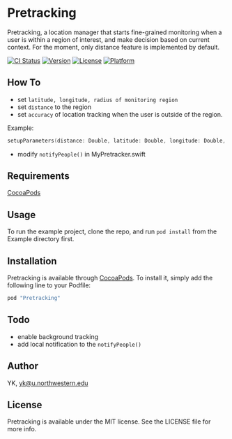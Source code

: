 # Pretracking
Pretracking, a location manager that starts fine-grained monitoring when a user is within a region of interest, and make decision based on current context. For the moment, only distance feature is implemented by default.

[![CI Status](http://img.shields.io/travis/YK/Pretracking.svg?style=flat)](https://travis-ci.org/YK/Pretracking)
[![Version](https://img.shields.io/cocoapods/v/Pretracking.svg?style=flat)](http://cocoapods.org/pods/Pretracking)
[![License](https://img.shields.io/cocoapods/l/Pretracking.svg?style=flat)](http://cocoapods.org/pods/Pretracking)
[![Platform](https://img.shields.io/cocoapods/p/Pretracking.svg?style=flat)](http://cocoapods.org/pods/Pretracking)

## How To
- set ```latitude, longitude, radius of monitoring region```
- set ```distance``` to the region
- set ```accuracy``` of location tracking when the user is outside of the region.

Example:
```swift
setupParameters(distance: Double, latitude: Double, longitude: Double, radius: Double, accuracy: CLLocationAccuracy)
```

- modify ```notifyPeople()``` in MyPretracker.swift


## Requirements
[CocoaPods](https://guides.cocoapods.org/using/getting-started.html)

## Usage
To run the example project, clone the repo, and run `pod install` from the Example directory first.

## Installation
Pretracking is available through [CocoaPods](http://cocoapods.org). To install
it, simply add the following line to your Podfile:

```ruby
pod "Pretracking"
```

## Todo
- enable background tracking
- add local notification to the ```notifyPeople()```


## Author

YK, yk@u.northwestern.edu

## License

Pretracking is available under the MIT license. See the LICENSE file for more info.
